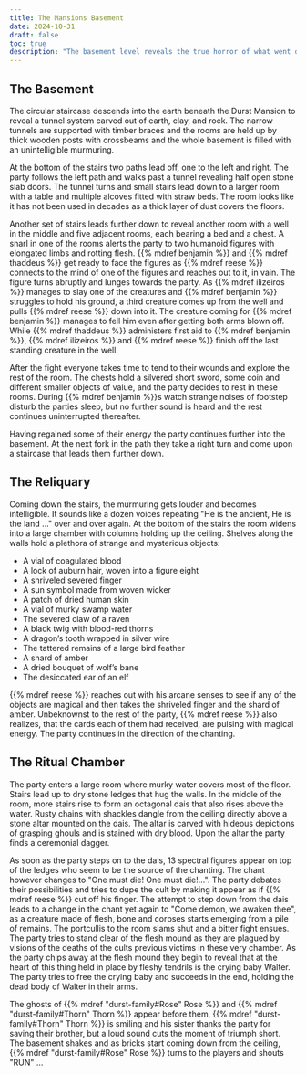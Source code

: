 ```yaml
---
title: The Mansions Basement
date: 2024-10-31
draft: false
toc: true
description: "The basement level reveals the true horror of what went down in the Durst Mansion"
---
```


## The Basement

The circular staircase descends into the earth beneath the Durst Mansion to reveal a tunnel system carved out of earth, clay, and rock. The narrow tunnels are supported with timber braces and the rooms are held up by thick wooden posts with crossbeams and the whole basement is filled with an unintelligible murmuring.

At the bottom of the stairs two paths lead off, one to the left and right. The party follows the left path and walks past a tunnel revealing half open stone slab doors. The tunnel turns and small stairs lead down to a larger room with a table and multiple alcoves fitted with straw beds. The room looks like it has not been used in decades as a thick layer of dust covers the floors. 

Another set of stairs leads further down to reveal another room with a well in the middle and five adjacent rooms, each bearing a bed and a chest. A snarl in one of the rooms alerts the party to two humanoid figures with elongated limbs and rotting flesh. {{% mdref benjamin %}} and {{% mdref thaddeus %}} get ready to face the figures as {{% mdref reese %}} connects to the mind of one of the figures and reaches out to it, in vain. The figure turns abruptly and lunges towards the party. As {{% mdref ilizeiros %}} manages to slay one of the creatures and {{% mdref benjamin %}} struggles to hold his ground, a third creature comes up from the well and pulls {{% mdref reese %}} down into it. The creature coming for {{% mdref benjamin %}} manages to fell him even after getting both arms blown off. While {{% mdref thaddeus %}} administers first aid to {{% mdref benjamin %}}, {{% mdref ilizeiros %}} and {{% mdref reese %}} finish off the last standing creature in the well.

After the fight everyone takes time to tend to their wounds and explore the rest of the room. The chests hold a silvered short sword, some coin and different smaller objects of value, and the party decides to rest in these rooms. During {{% mdref benjamin %}}s watch strange noises of footstep disturb the parties sleep, but no further sound is heard and the rest continues uninterrupted thereafter.

Having regained some of their energy the party continues further into the basement. At the next fork in the path they take a right turn and come upon a staircase that leads them further down.

## The Reliquary

Coming down the stairs, the murmuring gets louder and becomes intelligible. It sounds like a dozen voices repeating "He is the ancient, He is the land ..." over and over again. At the bottom of the stairs the room widens into a large chamber with columns holding up the ceiling. Shelves along the walls hold a plethora of strange and mysterious objects:
- A vial of coagulated blood
- A lock of auburn hair, woven into a figure eight
- A shriveled severed finger
- A sun symbol made from woven wicker
- A patch of dried human skin
- A vial of murky swamp water
- The severed claw of a raven
- A black twig with blood-red thorns
- A dragon’s tooth wrapped in silver wire
- The tattered remains of a large bird feather
- A shard of amber
- A dried bouquet of wolf’s bane
- The desiccated ear of an elf

{{% mdref reese %}} reaches out with his arcane senses to see if any of the objects are magical and then takes the shriveled finger and the shard of amber. Unbeknownst to the rest of the party, {{% mdref reese %}} also realizes, that the cards each of them had received, are pulsing with magical energy. The party continues in the direction of the chanting. 

## The Ritual Chamber

The party enters a large room where murky water covers most of the floor. Stairs lead up to dry stone ledges that hug the walls. In the middle of the room, more stairs rise to form an octagonal dais that also rises above the water. Rusty chains with shackles dangle from the ceiling directly above a stone altar mounted on the dais. The altar is carved with hideous depictions of grasping ghouls and is stained with dry blood. Upon the altar the party finds a ceremonial dagger.

As soon as the party steps on to the dais, 13 spectral figures appear on top of the ledges who seem to be the source of the chanting. The chant however changes to "One must die! One must die!...". The party debates their possibilities and tries to dupe the cult by making it appear as if {{% mdref reese %}} cut off his finger. The attempt to step down from the dais leads to a change in the chant yet again to "Come demon, we awaken thee", as a creature made of flesh, bone and corpses starts emerging from a pile of remains. The portcullis to the room slams shut and a bitter fight ensues. The party tries to stand clear of the flesh mound as they are plagued by visions of the deaths of the cults previous victims in these very chamber. As the party chips away at the flesh mound they begin to reveal that at the heart of this thing held in place by fleshy tendrils is the crying baby Walter. The party tries to free the crying baby and succeeds in the end, holding the dead body of Walter in their arms.

The ghosts of {{% mdref "durst-family#Rose" Rose %}} and {{% mdref "durst-family#Thorn" Thorn %}} appear before them, {{% mdref "durst-family#Thorn" Thorn %}} is smiling and his sister thanks the party for saving their brother, but a loud sound cuts the moment of triumph short. The basement shakes and as bricks start coming down from the ceiling, {{% mdref "durst-family#Rose" Rose %}} turns to the players and shouts "RUN" ...
